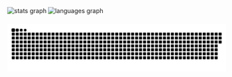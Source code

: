 <div align="left">
  <img src="https://github-readme-stats.vercel.app/api?username=Gabriel-marques-araujo&hide_title=false&hide_rank=false&show_icons=true&include_all_commits=true&count_private=true&disable_animations=false&theme=solarized-dark&locale=en&hide_border=false&order=1" height="150" alt="stats graph"  />
  <img src="https://github-readme-stats.vercel.app/api/top-langs?username=Gabriel-marques-araujo&locale=en&hide_title=false&layout=compact&card_width=320&langs_count=7&theme=solarized-dark&hide_border=false&order=2" height="141" alt="languages graph"  />
</div>

###

<img src="https://raw.githubusercontent.com/Gabriel-marques-araujo/Gabriel-marques-araujo/output/snake.svg" alt="Snake animation" />

###

